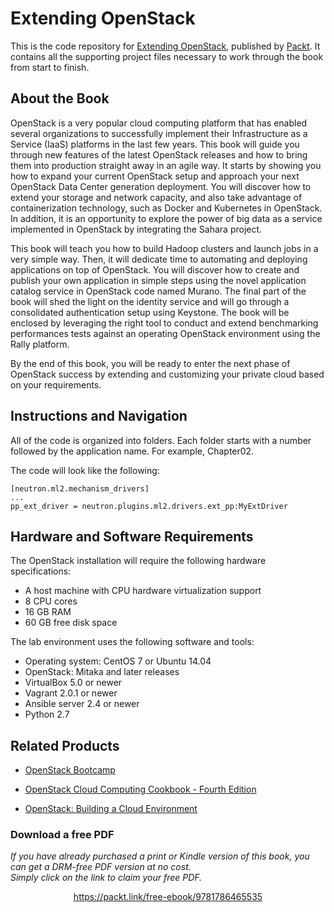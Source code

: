 


# Extending OpenStack
This is the code repository for [Extending OpenStack](https://www.packtpub.com/virtualization-and-cloud/extending-openstack?utm_source=github&utm_medium=repository&utm_content=9781786465535), published by [Packt](https://www.packtpub.com/?utm_source=github). It contains all the supporting project files necessary to work through the book from start to finish.
## About the Book
OpenStack is a very popular cloud computing platform that has enabled several organizations to successfully implement their Infrastructure as a Service (IaaS) platforms in the last few years. This book will guide you through new features of the latest OpenStack releases and how to bring them into production straight away in an agile way. It starts by showing you how to expand your current OpenStack setup and approach your next OpenStack Data Center generation deployment. You will discover how to extend your storage and network capacity, and also take advantage of containerization technology, such as Docker and Kubernetes in OpenStack. In addition, it is an opportunity to explore the power of big data as a service implemented in OpenStack by integrating the Sahara project. 

This book will teach you how to build Hadoop clusters and launch jobs in a very simple way. Then, it will dedicate time to automating and deploying applications on top of OpenStack. You will discover how to create and publish your own application in simple steps using the novel application catalog service in OpenStack code named Murano. The final part of the book will shed the light on the identity service and will go through a consolidated authentication setup using Keystone. The book will be enclosed by leveraging the right tool to conduct and extend benchmarking performances tests against an operating OpenStack environment using the Rally platform. 

By the end of this book, you will be ready to enter the next phase of OpenStack success by extending and customizing your private cloud based on your requirements.
## Instructions and Navigation
All of the code is organized into folders. Each folder starts with a number followed by the application name. For example, Chapter02.

The code will look like the following:
```
[neutron.ml2.mechanism_drivers] 
... 
pp_ext_driver = neutron.plugins.ml2.drivers.ext_pp:MyExtDriver
```
## Hardware and Software Requirements

The OpenStack installation will require the following hardware specifications:
* A host machine with CPU hardware virtualization support
* 8 CPU cores
* 16 GB RAM
* 60 GB free disk space

The lab environment uses the following software and tools:
* Operating system: CentOS 7 or Ubuntu 14.04
* OpenStack: Mitaka and later releases
* VirtualBox 5.0 or newer
* Vagrant 2.0.1 or newer
* Ansible server 2.4 or newer
* Python 2.7


## Related Products
* [OpenStack Bootcamp](https://www.packtpub.com/virtualization-and-cloud/openstack-bootcamp?utm_source=github&utm_medium=repository&utm_content=9781788293303)

* [OpenStack Cloud Computing Cookbook - Fourth Edition](https://www.packtpub.com/virtualization-and-cloud/openstack-cloud-computing-cookbook-fourth-edition?utm_source=github&utm_medium=repository&utm_content=9781788398763)

* [OpenStack: Building a Cloud Environment](https://www.packtpub.com/virtualization-and-cloud/openstack-building-cloud-environment?utm_source=github&utm_medium=repository&utm_content=9781787123182)
### Download a free PDF

 <i>If you have already purchased a print or Kindle version of this book, you can get a DRM-free PDF version at no cost.<br>Simply click on the link to claim your free PDF.</i>
<p align="center"> <a href="https://packt.link/free-ebook/9781786465535">https://packt.link/free-ebook/9781786465535 </a> </p>